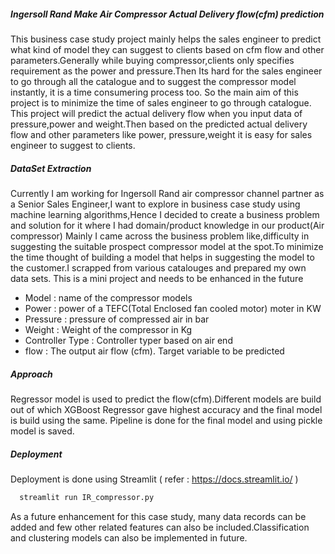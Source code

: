 
##### Ingersoll Rand Make Air Compressor Actual Delivery flow(cfm) prediction

This business case study project mainly helps the sales engineer to predict what kind of model they can suggest to clients based on cfm flow and other parameters.Generally while buying compressor,clients only specifies requirement as the power and pressure.Then Its hard for the sales engineer to go through all the catalogue and to suggest the compressor model instantly, it is a time consumering process too. So the main aim of this project is to minimize the time of sales engineer to go through catalogue. This project will predict the  actual delivery flow when you input data of pressure,power and weight.Then based on the predicted actual delivery flow and other parameters like power, pressure,weight it is easy for sales engineer to suggest to clients.





##### DataSet Extraction

Currently I am working for Ingersoll Rand air compressor channel partner as a Senior Sales Engineer,I want to explore in business case study using machine learning algorithms,Hence I decided to create a business problem and solution for it where I had domain/product knowledge in our product(Air compressor)
Mainly I came across the business problem like,difficulty in suggesting the suitable prospect compressor model at the spot.To minimize the time thought of building a model that helps in suggesting the model to the customer.I scrapped from various catalouges and prepared my own data sets.
This is a mini project and needs to be enhanced in the future


* Model : name of the compressor models
* Power : power of a TEFC(Total Enclosed fan cooled motor) moter in KW
* Pressure : pressure of compressed air in bar
* Weight : Weight of the compressor in Kg
* Controller Type : Controller typer based on air end
* flow : The output air flow (cfm). Target variable to be predicted




##### Approach 

Regressor model is used to predict the flow(cfm).Different models are build out of which XGBoost Regressor gave highest accuracy and the final model is build using the same.
Pipeline is done for the final model and using pickle model is saved.



##### Deployment

Deployment is done using Streamlit
( refer : https://docs.streamlit.io/ )

```bash
  streamlit run IR_compressor.py 
```



As a future enhancement for this case study, many data records can be added and few other related features can also be included.Classification and clustering models can also be implemented in future.